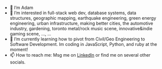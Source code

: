 - 👋 I’m Adam
- 👀 I’m interested in full-stack web dev, database systems, data structures, geographic mapping, earthquake engineering, green energy engineering, urban infrastructure, making better cities, the automotive industry, gardening, toronto metal/rock music scene, innovative&indie gaming scene, ..., ...
- 🌱 I’m currently learning how to pivot from Civil/Geo Engineering to Software Development. Im coding in JavaScript, Python, and ruby at the moment!
- 📫 How to reach me: Msg me on [LinkedIn](https://www.linkedin.com/in/adam-duyv/) or find me on several other socials.
<!--- - 💞️ I’m looking to collaborate on open source projects ---> 

<!---
A-DUYVESTYN/A-DUYVESTYN is a ✨ special ✨ repository because its `README.md` (this file) appears on your GitHub profile.
You can click the Preview link to take a look at your changes.
---> 
